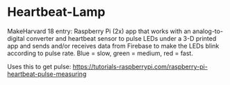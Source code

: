 # Heartbeat-Lamp

MakeHarvard 18 entry: Raspberry Pi (2x) app that works with an analog-to-digital converter and heartbeat sensor to pulse LEDs under a 3-D printed app and sends and/or receives data from Firebase to make the LEDs blink according to pulse rate. Blue = slow, green = medium, red = fast.

Uses this to get pulse: https://tutorials-raspberrypi.com/raspberry-pi-heartbeat-pulse-measuring
